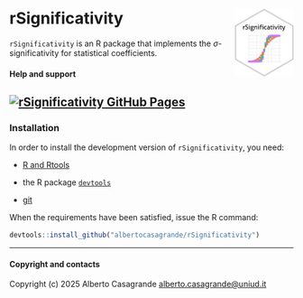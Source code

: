 
# rSignificativity <a href="albertocasagrande.github.io/rSignificativity"><img src="man/figures/logo.png" align="right" height="120" alt="" /></a>

<!-- badges: start -->
<!--
[![R-CMD-check](https://github.com/albertocasagrande/rSignificativity/workflows/R-CMD-check/badge.svg)](https://github.com/albertocasagrande/rSignificativity/actions)
[![pkgdown](https://github.com/albertocasagrande/rSignificativity/actions/workflows/pkgdown.yaml/badge.svg)](https://github.com/albertocasagrande/rSignificativity/actions/workflows/pkgdown.yaml)
-->
<!-- badges: end -->

`rSignificativity` is an R package that implements the $\sigma$-significativity for statistical coefficients.

#### Help and support

## [![rSignificativity GitHub Pages](https://img.shields.io/badge/GitHub%20Pages-https://albertocasagrande.github.io/rSignificativity/-yellow.svg)](https://albertocasagrande.github.io/rSignificativity/)

### Installation

In order to install the development version of `rSignificativity`, you need:

* [R and Rtools](https://cran.r-project.org)

* the R package [`devtools`](https://devtools.r-lib.org)

* [git](https://git-scm.com/downloads)

When the requirements have been satisfied, issue the R command:

``` r
devtools::install_github("albertocasagrande/rSignificativity")
```


------------------------------------------------------------------------

#### Copyright and contacts

Copyright (c) 2025 Alberto Casagrande <alberto.casagrande@uniud.it>


